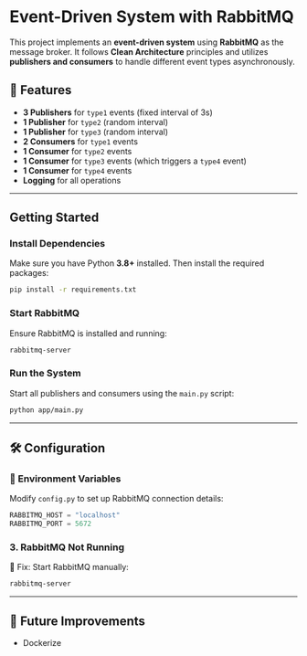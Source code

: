 # Event-Driven System with RabbitMQ

This project implements an **event-driven system** using **RabbitMQ** as the message broker. It follows **Clean Architecture** principles and utilizes **publishers and consumers** to handle different event types asynchronously.

## 📌 Features

- **3 Publishers** for `type1` events (fixed interval of 3s)
- **1 Publisher** for `type2` (random interval)
- **1 Publisher** for `type3` (random interval)
- **2 Consumers** for `type1` events
- **1 Consumer** for `type2` events
- **1 Consumer** for `type3` events (which triggers a `type4` event)
- **1 Consumer** for `type4` events
- **Logging** for all operations

---


## Getting Started

### Install Dependencies

Make sure you have Python **3.8+** installed. Then install the required packages:

```sh
pip install -r requirements.txt
```

### Start RabbitMQ

Ensure RabbitMQ is installed and running:

```sh
rabbitmq-server
```

### Run the System

Start all publishers and consumers using the `main.py` script:

```sh
python app/main.py
```

---

## 🛠 Configuration

### 🔹 Environment Variables

Modify `config.py` to set up RabbitMQ connection details:

```python
RABBITMQ_HOST = "localhost"
RABBITMQ_PORT = 5672
```



### **3. RabbitMQ Not Running**

📌 Fix: Start RabbitMQ manually:

```sh
rabbitmq-server
```

---

## 📌 Future Improvements

- Dockerize
